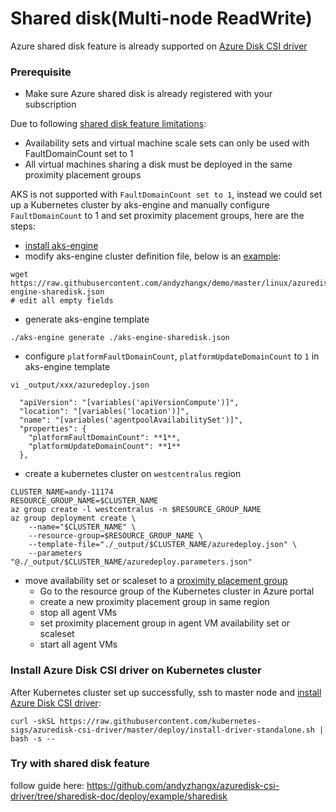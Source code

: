 # Shared disk(Multi-node ReadWrite)

Azure shared disk feature is already supported on [Azure Disk CSI driver](https://github.com/andyzhangx/azuredisk-csi-driver/tree/sharedisk-doc/deploy/example/sharedisk)

### Prerequisite
 - Make sure Azure shared disk is already registered with your subscription

Due to following [shared disk feature limitations](https://docs.microsoft.com/en-us/azure/virtual-machines/windows/disks-shared-enable#limitations):
 - Availability sets and virtual machine scale sets can only be used with FaultDomainCount set to 1
 - All virtual machines sharing a disk must be deployed in the same proximity placement groups

AKS is not supported with `FaultDomainCount set to 1`, instead we could set up a Kubernetes cluster by aks-engine and manually configure `FaultDomainCount` to 1 and set proximity placement groups, here are the steps:
 - [install aks-engine](https://github.com/Azure/aks-engine/blob/master/docs/tutorials/quickstart.md)
 - modify aks-engine cluster definition file, below is an [example](https://github.com/andyzhangx/demo/blob/master/linux/azuredisk/sharedisk/aks-engine-sharedisk.json):
```console
wget https://raw.githubusercontent.com/andyzhangx/demo/master/linux/azuredisk/sharedisk/aks-engine-sharedisk.json
# edit all empty fields
```
  - generate aks-engine template
```console
./aks-engine generate ./aks-engine-sharedisk.json
```

 - configure `platformFaultDomainCount`, `platformUpdateDomainCount` to `1` in aks-engine template
```console
vi _output/xxx/azuredeploy.json
```
      "apiVersion": "[variables('apiVersionCompute')]",
      "location": "[variables('location')]",
      "name": "[variables('agentpoolAvailabilitySet')]",
      "properties": {
        "platformFaultDomainCount": **1**,
        "platformUpdateDomainCount": **1**
      },

 - create a kubernetes cluster on `westcentralus` region
```console
CLUSTER_NAME=andy-11174
RESOURCE_GROUP_NAME=$CLUSTER_NAME
az group create -l westcentralus -n $RESOURCE_GROUP_NAME
az group deployment create \
    --name="$CLUSTER_NAME" \
    --resource-group=$RESOURCE_GROUP_NAME \
    --template-file="./_output/$CLUSTER_NAME/azuredeploy.json" \
    --parameters "@./_output/$CLUSTER_NAME/azuredeploy.parameters.json"
```

 - move availability set or scaleset to a [proximity placement group](https://docs.microsoft.com/en-us/azure/virtual-machines/windows/proximity-placement-groups)
   - Go to the resource group of the Kubernetes cluster in Azure portal
   - create a new proximity placement group in same region
   - stop all agent VMs
   - set proximity placement group in agent VM availability set or scaleset
   - start all agent VMs

### Install Azure Disk CSI driver on Kubernetes cluster

After Kubernetes cluster set up successfully, ssh to master node and [install Azure Disk CSI driver](https://github.com/andyzhangx/azuredisk-csi-driver/blob/sharedisk-doc/docs/install-csi-driver-master.md):
```console
curl -skSL https://raw.githubusercontent.com/kubernetes-sigs/azuredisk-csi-driver/master/deploy/install-driver-standalone.sh | bash -s --
```

### Try with shared disk feature

follow guide here: https://github.com/andyzhangx/azuredisk-csi-driver/tree/sharedisk-doc/deploy/example/sharedisk
